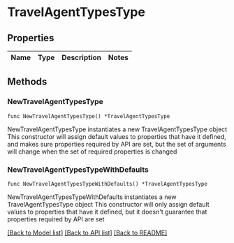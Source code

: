 # TravelAgentTypesType

## Properties

Name | Type | Description | Notes
------------ | ------------- | ------------- | -------------

## Methods

### NewTravelAgentTypesType

`func NewTravelAgentTypesType() *TravelAgentTypesType`

NewTravelAgentTypesType instantiates a new TravelAgentTypesType object
This constructor will assign default values to properties that have it defined,
and makes sure properties required by API are set, but the set of arguments
will change when the set of required properties is changed

### NewTravelAgentTypesTypeWithDefaults

`func NewTravelAgentTypesTypeWithDefaults() *TravelAgentTypesType`

NewTravelAgentTypesTypeWithDefaults instantiates a new TravelAgentTypesType object
This constructor will only assign default values to properties that have it defined,
but it doesn't guarantee that properties required by API are set


[[Back to Model list]](../README.md#documentation-for-models) [[Back to API list]](../README.md#documentation-for-api-endpoints) [[Back to README]](../README.md)


